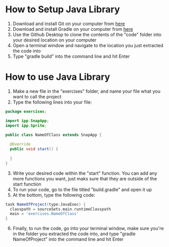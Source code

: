 # How to Setup Java Library

1. Download and install Git on your computer from [here](https://docs.github.com/en/desktop/installing-and-configuring-github-desktop/installing-and-authenticating-to-github-desktop/installing-github-desktop)
2. Download and install Gradle on your computer from [here](https://gradle.org/install/)
3. Use the Github Desktop to clone the contents of the "code" folder into your desired location on your computer
4. Open a terminal window and navigate to the location you just extracted the code into
5. Type "gradle build" into the command line and hit Enter

# How to use Java Library

1. Make a new file in the "exercises" folder, and name your file what you want to call the project
2. Type the following lines into your file:

```java
package exercises;

import ipp.SnapApp;
import ipp.Sprite;

public class NameOfClass extends SnapApp {
  
  @Override
  public void start() {
  
  }
}
```

3. Write your desired code within the "start" function. You can add any more functions you want, just maks sure that they are outside of the start function
4. To run your code, go to the file titled "build.gradle" and open it up
5. At the bottom, type the following code:

```gradle
task NameOfProject(type:JavaExec) {
  classpath = sourceSets.main.runtimeClasspath
  main = 'exercises.NameOfClass'
}
```

6. Finally, to run the code, go into your terminal window, make sure you're in the folder you extracted the code into, and type "gradle NameOfProject" into the command line and hit Enter
